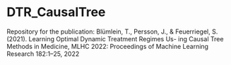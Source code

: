 # DTR_CausalTree
Repository for the publication: Blümlein, T., Persson, J., &amp; Feuerriegel, S. (2021). Learning Optimal Dynamic Treatment Regimes Us- ing Causal Tree Methods in Medicine, MLHC 2022: Proceedings of Machine Learning Research 182:1–25, 2022
